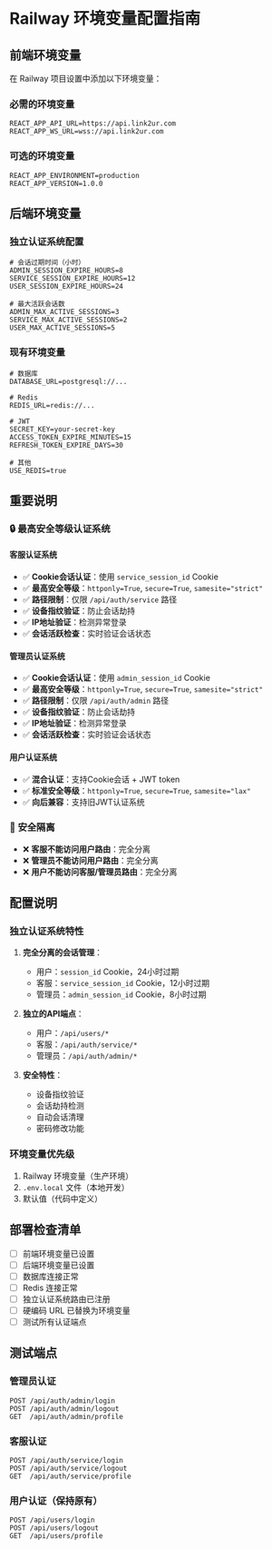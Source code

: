 # Railway 环境变量配置指南

## 前端环境变量

在 Railway 项目设置中添加以下环境变量：

### 必需的环境变量
```
REACT_APP_API_URL=https://api.link2ur.com
REACT_APP_WS_URL=wss://api.link2ur.com
```

### 可选的环境变量
```
REACT_APP_ENVIRONMENT=production
REACT_APP_VERSION=1.0.0
```

## 后端环境变量

### 独立认证系统配置
```
# 会话过期时间（小时）
ADMIN_SESSION_EXPIRE_HOURS=8
SERVICE_SESSION_EXPIRE_HOURS=12
USER_SESSION_EXPIRE_HOURS=24

# 最大活跃会话数
ADMIN_MAX_ACTIVE_SESSIONS=3
SERVICE_MAX_ACTIVE_SESSIONS=2
USER_MAX_ACTIVE_SESSIONS=5
```

### 现有环境变量
```
# 数据库
DATABASE_URL=postgresql://...

# Redis
REDIS_URL=redis://...

# JWT
SECRET_KEY=your-secret-key
ACCESS_TOKEN_EXPIRE_MINUTES=15
REFRESH_TOKEN_EXPIRE_DAYS=30

# 其他
USE_REDIS=true
```

## 重要说明

### 🔒 **最高安全等级认证系统**

#### 客服认证系统
- ✅ **Cookie会话认证**：使用 `service_session_id` Cookie
- ✅ **最高安全等级**：`httponly=True`, `secure=True`, `samesite="strict"`
- ✅ **路径限制**：仅限 `/api/auth/service` 路径
- ✅ **设备指纹验证**：防止会话劫持
- ✅ **IP地址验证**：检测异常登录
- ✅ **会话活跃检查**：实时验证会话状态

#### 管理员认证系统
- ✅ **Cookie会话认证**：使用 `admin_session_id` Cookie
- ✅ **最高安全等级**：`httponly=True`, `secure=True`, `samesite="strict"`
- ✅ **路径限制**：仅限 `/api/auth/admin` 路径
- ✅ **设备指纹验证**：防止会话劫持
- ✅ **IP地址验证**：检测异常登录
- ✅ **会话活跃检查**：实时验证会话状态

#### 用户认证系统
- ✅ **混合认证**：支持Cookie会话 + JWT token
- ✅ **标准安全等级**：`httponly=True`, `secure=True`, `samesite="lax"`
- ✅ **向后兼容**：支持旧JWT认证系统

### 🚫 **安全隔离**
- ❌ **客服不能访问用户路由**：完全分离
- ❌ **管理员不能访问用户路由**：完全分离
- ❌ **用户不能访问客服/管理员路由**：完全分离

## 配置说明

### 独立认证系统特性
1. **完全分离的会话管理**：
   - 用户：`session_id` Cookie，24小时过期
   - 客服：`service_session_id` Cookie，12小时过期
   - 管理员：`admin_session_id` Cookie，8小时过期

2. **独立的API端点**：
   - 用户：`/api/users/*`
   - 客服：`/api/auth/service/*`
   - 管理员：`/api/auth/admin/*`

3. **安全特性**：
   - 设备指纹验证
   - 会话劫持检测
   - 自动会话清理
   - 密码修改功能

### 环境变量优先级
1. Railway 环境变量（生产环境）
2. `.env.local` 文件（本地开发）
3. 默认值（代码中定义）

## 部署检查清单

- [ ] 前端环境变量已设置
- [ ] 后端环境变量已设置
- [ ] 数据库连接正常
- [ ] Redis 连接正常
- [ ] 独立认证系统路由已注册
- [ ] 硬编码 URL 已替换为环境变量
- [ ] 测试所有认证端点

## 测试端点

### 管理员认证
```
POST /api/auth/admin/login
POST /api/auth/admin/logout
GET  /api/auth/admin/profile
```

### 客服认证
```
POST /api/auth/service/login
POST /api/auth/service/logout
GET  /api/auth/service/profile
```

### 用户认证（保持原有）
```
POST /api/users/login
POST /api/users/logout
GET  /api/users/profile
```
